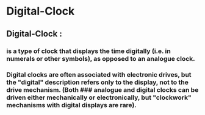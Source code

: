 # Digital-Clock

## Digital-Clock :
### is a type of clock that displays the time digitally (i.e. in numerals or other symbols), as opposed to an analogue clock.

### Digital clocks are often associated with electronic drives, but the "digital" description refers only to the display, not to the drive mechanism. (Both ### analogue and digital clocks can be driven either mechanically or electronically, but "clockwork" mechanisms with digital displays are rare).
